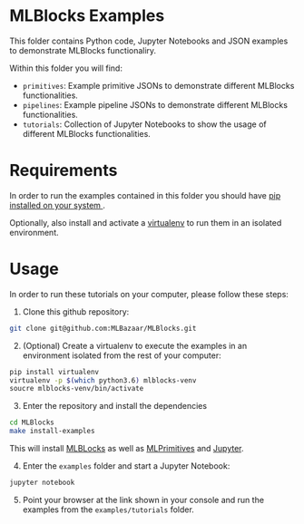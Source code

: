 # MLBlocks Examples

This folder contains Python code, Jupyter Notebooks and JSON examples to demonstrate MLBlocks
functionaliry.

Within this folder you will find:

<!--* `examples.py`: Simple Python code examples of a class and a function based primitive implementation.-->
* `primitives`: Example primitive JSONs to demonstrate different MLBlocks functionalities.
* `pipelines`: Example pipeline JSONs to demonstrate different MLBlocks functionalities.
* `tutorials`: Collection of Jupyter Notebooks to show the usage of different MLBlocks functionalities.
<!--* `problem_types`: Collection of Jupyter Notebooks that show example pipelines for multiple problem types.-->

# Requirements

In order to run the examples contained in this folder you should have [pip installed on your system
](https://pip.pypa.io/en/stable/installing/).

Optionally, also install and activate a [virtualenv](https://virtualenv.pypa.io/en/latest/) to
run them in an isolated environment.

# Usage

In order to run these tutorials on your computer, please follow these steps:

1. Clone this github repository:

```bash
git clone git@github.com:MLBazaar/MLBlocks.git
```

2. (Optional) Create a virtualenv to execute the examples in an environment isolated from the
rest of your computer:

```bash
pip install virtualenv
virtualenv -p $(which python3.6) mlblocks-venv
soucre mlblocks-venv/bin/activate
```

3. Enter the repository and install the dependencies

```bash
cd MLBlocks
make install-examples
```

This will install [MLBLocks](https://github.com/MLBazaar/MLBlocks.git) as well as [MLPrimitives](
https://github.com/MLBazaar/MLPrimitives.git) and [Jupyter](https://jupyter.org/).

4. Enter the `examples` folder and start a Jupyter Notebook:

```bash
jupyter notebook
```

5. Point your browser at the link shown in your console and run the examples from the `examples/tutorials` folder.
